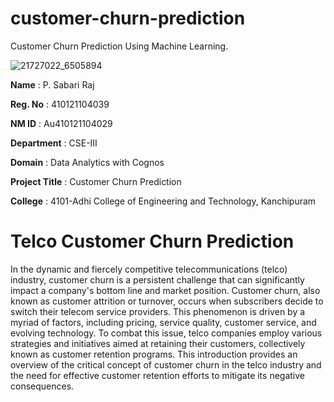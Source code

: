 # customer-churn-prediction
Customer Churn Prediction Using Machine Learning.

![21727022_6505894](https://github.com/sabarirajpazhani/customer-churn-prediction-project/assets/143380285/d88bdde0-e08a-447d-8489-c7f7847833d6)



<strong>Name</strong>            :	P. Sabari Raj <br>

<strong>Reg. No</strong>         :  410121104039

<strong>NM ID</strong>           :	Au410121104029

<strong>Department</strong>	     :  CSE-III

<strong>Domain</strong>	         :  Data Analytics with Cognos

<strong>Project Title</strong>	 :  Customer Churn Prediction

<strong>College</strong>	       :  4101-Adhi College of Engineering and Technology, Kanchipuram


# Telco Customer Churn Prediction
In the dynamic and fiercely competitive telecommunications (telco) industry, customer churn is a persistent challenge that can significantly impact a company's bottom line and market position. Customer churn, also known as customer attrition or turnover, occurs when subscribers decide to switch their telecom service providers. This phenomenon is driven by a myriad of factors, including pricing, service quality, customer service, and evolving technology. To combat this issue, telco companies employ various strategies and initiatives aimed at retaining their customers, collectively known as customer retention programs. This introduction provides an overview of the critical concept of customer churn in the telco industry and the need for effective customer retention efforts to mitigate its negative consequences.




